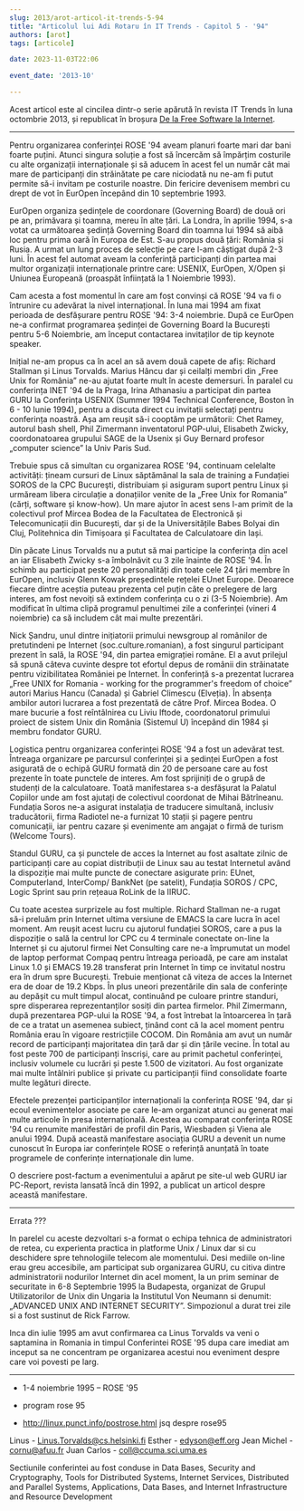 ```yaml
---
slug: 2013/arot-articol-it-trends-5-94
title: "Articolul lui Adi Rotaru în IT Trends - Capitol 5 - '94"
authors: [arot]
tags: [articole]

date: 2023-11-03T22:06

event_date: '2013-10'

---
```


Acest articol este al cincilea dintr-o serie apărută în revista IT Trends
în luna octombrie 2013, și republicat în broșura
[De la Free Software la Internet](https://github.com/cronica-it/arhiva/releases/download/2013/arot-brosura-a5-tipar.pdf).

<!-- truncate -->

---

Pentru organizarea conferinței ROSE '94 aveam planuri foarte mari
dar bani foarte puțini. Atunci singura soluție a fost să încercăm să împărțim costurile cu alte organizații internaționale și să aducem în
acest fel un număr cât mai mare de participanți din străinătate pe
care niciodată nu ne-am fi putut permite să-i invitam pe costurile
noastre. Din fericire devenisem membri cu drept de vot în EurOpen
începând din 10 septembrie 1993.

EurOpen organiza ședințele de coordonare (Governing Board) de două ori pe an, primăvara și toamna, mereu în alte țări. La Londra, în aprilie 1994, s-a votat ca următoarea ședință Governing Board din toamna lui 1994 să aibă loc pentru prima oară în Europa de Est. S-au propus două țări: România și Rusia. A urmat un lung proces de selecție pe care l-am câștigat după 2-3 luni. În acest fel automat aveam la conferință
participanți din partea mai multor organizații internaționale printre care: USENIX, EurOpen, X/Open și Uniunea Europeană (proaspăt înființată la 1 Noiembrie 1993).

Cam acesta a fost momentul în care am fost convinși că ROSE '94 va fi o întrunire cu adevărat la nivel internațional. În luna mai 1994 am fixat perioada de desfășurare pentru ROSE '94: 3-4 noiembrie. După ce EurOpen ne-a confirmat programarea ședinței de
Governing Board la București pentru 5-6 Noiembrie, am început contactarea invitaților de tip keynote speaker.

Inițial ne-am propus ca în acel an să avem două capete de afiș: Richard Stallman și Linus Torvalds. Marius Hâncu dar și ceilalți membri din „Free Unix for România” ne-au ajutat foarte mult în aceste demersuri. În paralel cu conferința INET '94 de la Praga, Irina Athanasiu a participat din partea GURU la Conferința USENIX (Summer 1994 Technical Conference, Boston în 6 - 10 Iunie 1994), pentru a discuta direct cu invitații selectați pentru conferința noastră. Așa am reușit să-i cooptăm pe următorii: Chet Ramey, autorul bash shell, Phil Zimermann inventatorul PGP-ului, Elisabeth Zwicky, coordonatoarea grupului SAGE de la Usenix și Guy Bernard profesor „computer science” la Univ Paris Sud.

Trebuie spus că simultan cu organizarea ROSE '94, continuam celelalte activități: țineam cursuri de Linux săptămânal la sala de training a Fundației SOROS de la CPC Bucureşti, distribuiam și asiguram suport pentru Linux și urmăream libera circulație a donațiilor venite de la „Free Unix for Romania” (cărți, software și know-how). Un mare ajutor în acest sens l-am primit de la colectivul prof Mircea Bodea de la Facultatea de Electronică și Telecomunicații din București, dar și de la Universitățile Babes Bolyai din Cluj, Politehnica din Timișoara și Facultatea de Calculatoare din Iași.

Din păcate Linus Torvalds nu a putut să mai participe la conferința din acel an iar Elisabeth Zwicky s-a îmbolnăvit cu 3 zile înainte de ROSE '94. În schimb au participat peste 20 personalități din toate cele 24 țări membre în EurOpen, inclusiv Glenn Kowak președintele rețelei EUnet Europe. Deoarece fiecare dintre aceștia puteau prezenta cel puțin câte o prelegere de larg interes, am fost nevoiți să extindem conferința cu o zi (3-5 Noiembrie). Am modificat în ultima clipă programul penultimei zile a conferinței (vineri 4 noiembrie) ca să includem cât mai multe prezentări.

Nick Șandru, unul dintre inițiatorii primului newsgroup al românilor de pretutindeni pe Internet (soc.culture.romanian), a fost singurul participant prezent în sală, la ROSE '94, din partea emigrației române. El a avut prilejul să spună câteva cuvinte despre tot efortul depus de românii din străinatate pentru vizibilitatea României pe Internet. În conferință s-a prezentat lucrarea „Free UNIX for Romania - working for the programmer's freedom of choice” autori Marius Hancu (Canada) și Gabriel Climescu (Elveția). În absența ambilor autori lucrarea a fost prezentată de către Prof. Mircea Bodea. O mare bucurie a fost reîntâlnirea cu Liviu Iftode, coordonatorul primului proiect de sistem Unix din România (Sistemul U) începând din 1984 și membru fondator GURU.

Logistica pentru organizarea conferinței ROSE '94 a fost un adevărat test. Întreaga organizare pe parcursul conferinței și a ședinței EurOpen a fost asigurată de o echipă GURU formată din 20 de persoane care au fost prezente în toate punctele de interes. Am fost sprijiniți de o grupă de studenți de la calculatoare. Toată manifestarea s-a desfășurat
 la Palatul Copiilor unde am fost ajutați de colectivul coordonat de Mihai Bătrîneanu. Fundația Soros ne-a asigurat instalația de traducere simultană, inclusiv traducătorii, firma Radiotel ne-a furnizat 10 stații și pagere pentru comunicații, iar pentru cazare și evenimente am angajat o firmă de turism (Welcome Tours).

Standul GURU, ca și punctele de acces la Internet au fost asaltate zilnic de participanți care au copiat distribuții de Linux sau au testat Internetul având la dispoziție mai multe puncte de conectare asigurate prin: EUnet, Computerland, InterComp/ BankNet (pe satelit), Fundația SOROS / CPC, Logic Sprint sau prin rețeaua RoLink de la IIRUC.

Cu toate acestea surprizele au fost multiple. Richard Stallman ne-a rugat să-i preluăm prin Internet ultima versiune de EMACS la care lucra în acel moment. Am reușit acest lucru cu ajutorul fundației SOROS, care a pus la dispoziție o sală la centrul lor CPC cu 4 terminale conectate on-line la Internet și cu ajutorul firmei Net Consulting care ne-a împrumutat un model de laptop performat Compaq pentru întreaga perioadă, pe care am instalat Linux 1.0 și EMACS 19.28 transferat prin Internet în timp ce invitatul nostru era în drum spre București. Trebuie menționat că viteza de acces la Internet era de doar de 19.2 Kbps. În plus uneori prezentările din sala de conferințe au depășit cu mult timpul alocat,
continuând pe culoare printre standuri, spre disperarea reprezentanților sosiți din partea firmelor. Phil Zimermann, după prezentarea PGP-ului la ROSE '94, a fost întrebat la întoarcerea în țară de ce a tratat un asemenea subiect, ținând cont că la acel moment pentru România erau în vigoare restricțiile COCOM. Din România am avut un număr record de participanți majoritatea din țară dar și din țările vecine. În total au fost peste 700 de participanți înscriși, care au primit pachetul conferinței, inclusiv volumele cu lucrări și peste 1.500 de vizitatori. Au fost organizate mai multe întâlniri publice și private cu participanții fiind consolidate foarte multe legături directe.

Efectele prezenței participanților internaționali la conferința ROSE '94, dar și ecoul evenimentelor asociate pe care le-am organizat atunci au generat mai multe articole în presa internațională. Acestea au comparat conferința ROSE '94 cu renumite manifestări de profil din Paris, Wiesbaden și Viena ale anului 1994. După această manifestare asociația GURU a devenit un nume cunoscut în Europa iar conferințele ROSE o referință anunțată în toate programele de conferințe internaționale din lume.

O descriere post-factum a evenimentului a apărut pe site-ul web GURU iar PC-Report, revista lansată încă din 1992, a publicat un articol despre această manifestare.

---

Errata ???

In parelel cu aceste dezvoltari s-a format o echipa tehnica de administratori de retea, cu experienta practica in platforme Unix / Linux dar si cu deschidere spre tehnologiile telecom ale momentului.  Desi mediile on-line erau greu accesibile, am participat sub organizarea GURU, cu citiva dintre administratorii nodurilor Internet din acel moment, la un prim seminar de securitate  in 6-8 Septembrie 1995 la Budapesta, organizat de Grupul Utilizatorilor de Unix din Ungaria la Institutul Von Neumann si denumit: „ADVANCED UNIX AND INTERNET SECURITY”. Simpozionul a durat trei zile si a fost  sustinut de Rick Farrow.

Inca din iulie 1995 am avut confirmarea ca Linus Torvalds va veni o saptamina in Romania in timpul Conferintei ROSE '95 dupa care imediat am inceput sa ne concentram pe organizarea acestui nou eveniment despre care voi povesti pe larg.


---

- 1-4 noiembrie 1995 – ROSE '95

- program rose 95
- http://linux.punct.info/postrose.html    jsq despre rose95

Linus - Linus.Torvalds@cs.helsinki.fi
Esther - edyson@eff.org
Jean Michel - cornu@afuu.fr
Juan Carlos - coll@ccuma.sci.uma.es


Sectiunile conferintei au fost conduse in
Data Bases, Security and Cryptography, Tools
for Distributed Systems, Internet Services, Distributed and Parallel
Systems, Applications, Data Bases, and Internet Infrastructure
and Resource Development

